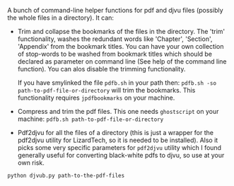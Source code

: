 
A bunch of command-line helper functions for pdf and djvu files (possibly the whole files in a directory). It can:

+ Trim and collapse the bookmarks of the files in the directory. 
  The 'trim' functionality, washes the redundant words like 'Chapter', 'Section', 'Appendix' from the bookmark titles. You can have your own collection of stop-words to be washed from bookmark titles which should be declared as parameter on command line (See help of the command line function). You can alos disable the trimming functionality.

   If you have smylinked the file `pdfb.sh` in your path then:
   `pdfb.sh -so path-to-pdf-file-or-directory`
   will trim the bookmarks. This functionality requires `jpdfbookmarks` on your machine.

+ Compress and trim the pdf files. This one needs `ghostscript` on your machine:
`pdfb.sh path-to-pdf-file-or-directory`

+ Pdf2djvu for all the files of a directory (this is just a wrapper for the pdf2djvu utility for LizardTech, so it is needed to be installed). Also it picks some very specific parameters for `pdf2djvu` utility which I found generally useful for converting black-white pdfs to djvu, so use at your own risk.

`python djvub.py path-to-the-pdf-files`

